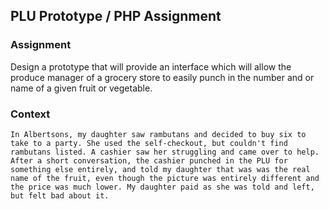 ## PLU Prototype / PHP Assignment

### Assignment

Design a prototype that will provide an interface which will allow the produce manager of a grocery store to easily punch in the number and or name of a given fruit or vegetable.

### Context
```In Albertsons, my daughter saw rambutans and decided to buy six to take to a party. She used the self-checkout, but couldn't find rambutans listed. A cashier saw her struggling and came over to help. After a short conversation, the cashier punched in the PLU for something else entirely, and told my daughter that was was the real name of the fruit, even though the picture was entirely different and the price was much lower. My daughter paid as she was told and left, but felt bad about it.```
